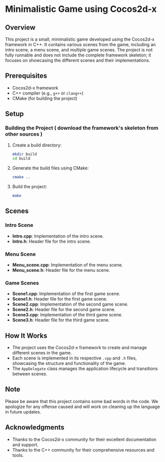 # Minimalistic Game using Cocos2d-x

## Overview

This project is a small, minimalistic game developed using the Cocos2d-x framework in C++. It contains various scenes from the game, including an intro scene, a menu scene, and multiple game scenes. The project is not fully runnable and does not include the complete framework skeleton; it focuses on showcasing the different scenes and their implementations.


## Prerequisites

- Cocos2d-x framework
- C++ compiler (e.g., `g++` or `clang++`)
- CMake (for building the project)

## Setup

### Building the Project ( download the framework's skeleton from other sources )

1. Create a build directory:
    ```sh
    mkdir build
    cd build
    ```

2. Generate the build files using CMake:
    ```sh
    cmake ..
    ```

3. Build the project:
    ```sh
    make
    ```

## Scenes

### Intro Scene

- **Intro.cpp**: Implementation of the intro scene.
- **Intro.h**: Header file for the intro scene.

### Menu Scene

- **Menu_scene.cpp**: Implementation of the menu scene.
- **Menu_scene.h**: Header file for the menu scene.

### Game Scenes

- **Scene1.cpp**: Implementation of the first game scene.
- **Scene1.h**: Header file for the first game scene.
- **Scene2.cpp**: Implementation of the second game scene.
- **Scene2.h**: Header file for the second game scene.
- **Scene3.cpp**: Implementation of the third game scene.
- **Scene3.h**: Header file for the third game scene.

## How It Works

- The project uses the Cocos2d-x framework to create and manage different scenes in the game.
- Each scene is implemented in its respective `.cpp` and `.h` files, showcasing the structure and functionality of the game.
- The `AppDelegate` class manages the application lifecycle and transitions between scenes.

## Note

Please be aware that this project contains some bad words in the code. We apologize for any offense caused and will work on cleaning up the language in future updates.

## Acknowledgments

- Thanks to the Cocos2d-x community for their excellent documentation and support.
- Thanks to the C++ community for their comprehensive resources and tools.
